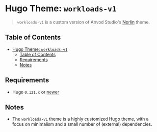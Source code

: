 # Hugo Theme: `workloads-v1`

> `workloads-v1` is a custom version of Anvod Studio's [Norlin](https://anvodstudio.com/hugo-themes/norlin) theme.

## Table of Contents

<!-- TOC -->
* [Hugo Theme: `workloads-v1`](#hugo-theme-workloads-v1)
  * [Table of Contents](#table-of-contents)
  * [Requirements](#requirements)
  * [Notes](#notes)
<!-- TOC -->

## Requirements

- Hugo `0.121.x` or [newer](https://developer.hashicorp.com/packer/downloads)

## Notes

- The `workloads-v1` theme is a highly customized Hugo theme, with a focus on minimalism and a small number of (external) dependencies.
